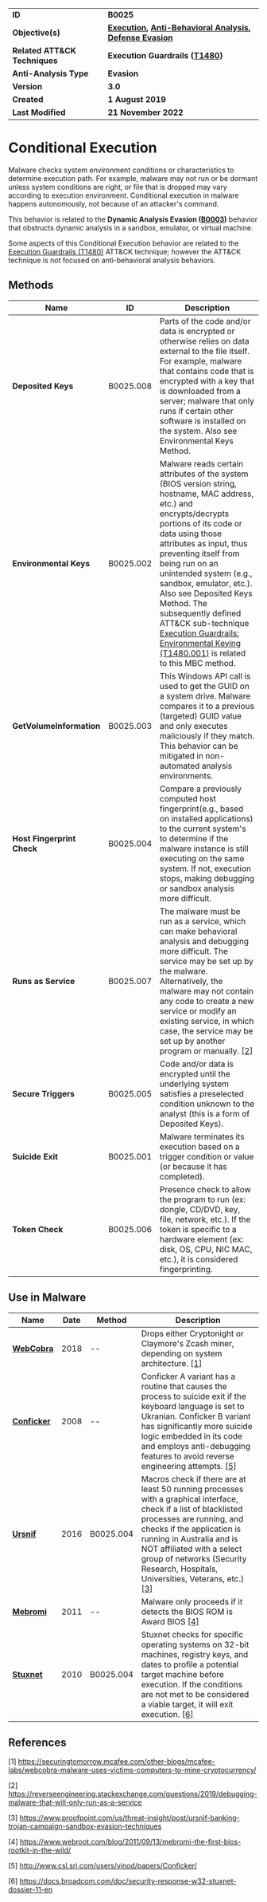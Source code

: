 <table>
<tr>
<td><b>ID</b></td>
<td><b>B0025</b></td>
</tr>
<tr>
<td><b>Objective(s)</b></td>
<td><b><a href="../execution">Execution</a>, <a href="../anti-behavioral-analysis">Anti-Behavioral Analysis</a>, <a href="../defense-evasion">Defense Evasion</a></b></td>
</tr>
<tr>
<td><b>Related ATT&CK Techniques</b></td>
<td><b>Execution Guardrails  (<a href="https://attack.mitre.org/techniques/T1480">T1480</a>)</b></td>
</tr>
<tr>
<td><b>Anti-Analysis Type</b></td>
<td><b>Evasion</b></td>
</tr>
<tr>
<td><b>Version</b></td>
<td><b>3.0</b></td>
</tr>
<tr>
<td><b>Created</b></td>
<td><b>1 August 2019</b></td>
</tr>
<tr>
<td><b>Last Modified</b></td>
<td><b>21 November 2022</b></td>
</tr>
</table>


# Conditional Execution

Malware checks system environment conditions or characteristics to determine execution path. For example, malware may not run or be dormant unless system conditions are right, or file that is dropped may vary according to execution environment. Conditional execution in malware happens autonomously, not because of an attacker's command.

This behavior is related to the **Dynamic Analysis Evasion ([B0003](../anti-behavioral-analysis/dynamic-analysis-evasion.md))** behavior that obstructs dynamic analysis in a sandbox, emulator, or virtual machine.

Some aspects of this Conditional Execution behavior are related to the [Execution Guardrails (T1480)](https://attack.mitre.org/techniques/T1480) ATT&CK technique; however the ATT&CK technique is not focused on anti-behavioral analysis behaviors.

## Methods

|Name|ID|Description|
|---|---|---|
|**Deposited Keys**|B0025.008|Parts of the code and/or data is encrypted or otherwise relies on data external to the file itself. For example, malware that contains code that is encrypted with a key that is downloaded from a server; malware that only runs if certain other software is installed on the system. Also see Environmental Keys Method.|
|**Environmental Keys**|B0025.002|Malware reads certain attributes of the system (BIOS version string, hostname, MAC address, etc.) and encrypts/decrypts portions of its code or data using those attributes as input, thus preventing itself from being run on an unintended system (e.g., sandbox, emulator, etc.). Also see Deposited Keys Method. The subsequently defined ATT&CK sub-technique [Execution Guardrails: Environmental Keying (T1480.001)](https://attack.mitre.org/techniques/T1480/001/) is related to this MBC method. |
|**GetVolumeInformation**|B0025.003|This Windows API call is used to get the GUID on a system drive. Malware compares it to a previous (targeted) GUID value and only executes maliciously if they match. This behavior can be mitigated in non-automated analysis environments.|
|**Host Fingerprint Check**|B0025.004|Compare a previously computed host fingerprint(e.g., based on installed applications) to the current system's to determine if the malware instance is still executing on the same system. If not, execution stops, making debugging or sandbox analysis more difficult.|
|**Runs as Service**|B0025.007|The malware must be run as a service, which can make behavioral analysis and debugging more difficult. The service may be set up by the malware. Alternatively, the malware may not contain any code to create a new service or modify an existing service, in which case, the service may be set up by another program or manually. [[2]](#2)|
|**Secure Triggers**|B0025.005|Code and/or data is encrypted until the underlying system satisfies a preselected condition unknown to the analyst (this is a form of Deposited Keys).|
|**Suicide Exit**|B0025.001|Malware terminates its execution based on a trigger condition or value (or because it has completed).|
|**Token Check**|B0025.006|Presence check to allow the program to run (ex: dongle, CD/DVD, key, file, network, etc.). If the token is specific to a hardware element (ex: disk, OS, CPU, NIC MAC, etc.), it is considered fingerprinting.|

## Use in Malware

|Name|Date|Method|Description|
|---|---|---|---|
|[**WebCobra**](../xample-malware/webcobra.md)|2018|--|Drops either Cryptonight or Claymore's Zcash miner, depending on system architecture. [[1]](#1)|
|[**Conficker**](../xample-malware/conficker.md)|2008|--|Conficker A variant has a routine that causes the process to suicide exit if the keyboard language is set to Ukranian. Conficker B variant has significantly more suicide logic embedded in its code and employs anti-debugging features to avoid reverse engineering attempts. [[5]](#5)|
|[**Ursnif**](../xample-malware/ursnif.md)|2016|B0025.004|Macros check if there are at least 50 running processes with a graphical interface, check if a list of blacklisted processes are running, and checks if the application is running in Australia and is NOT affiliated with a select group of networks (Security Research, Hospitals, Universities, Veterans, etc.) [[3]](#3)|
|[**Mebromi**](../xample-malware/mebromi.md)|2011|--|Malware only proceeds if it detects the BIOS ROM is Award BIOS [[4]](#4)|
|[**Stuxnet**](../xample-malware/stuxnet.md)|2010|B0025.004|Stuxnet checks for specific operating systems on 32-bit machines, registry keys, and dates to profile a potential target machine before execution. If the conditions are not met to be considered a viable target, it will exit execution. [[6]](#6)|

## References

<a name="1">[1]</a> https://securingtomorrow.mcafee.com/other-blogs/mcafee-labs/webcobra-malware-uses-victims-computers-to-mine-cryptocurrency/

<a name="2">[2]</a> 
https://reverseengineering.stackexchange.com/questions/2019/debugging-malware-that-will-only-run-as-a-service

<a name="3">[3]</a> https://www.proofpoint.com/us/threat-insight/post/ursnif-banking-trojan-campaign-sandbox-evasion-techniques

<a name="4">[4]</a> https://www.webroot.com/blog/2011/09/13/mebromi-the-first-bios-rootkit-in-the-wild/

<a name="5">[5]</a> http://www.csl.sri.com/users/vinod/papers/Conficker/

<a name="6">[6]</a> https://docs.broadcom.com/doc/security-response-w32-stuxnet-dossier-11-en
